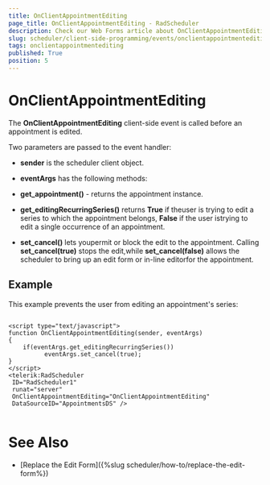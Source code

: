 ```yaml
---
title: OnClientAppointmentEditing
page_title: OnClientAppointmentEditing - RadScheduler
description: Check our Web Forms article about OnClientAppointmentEditing.
slug: scheduler/client-side-programming/events/onclientappointmentediting
tags: onclientappointmentediting
published: True
position: 5
---
```


# OnClientAppointmentEditing



The **OnClientAppointmentEditing** client-side event is called before an appointment is edited.

Two parameters are passed to the event handler:

* **sender** is the scheduler client object.

* **eventArgs** has the following methods:

* **get_appointment()** - returns the appointment instance.

* **get_editingRecurringSeries()** returns **True** if theuser is trying to edit a series to which the appointment belongs, **False** if the user istrying to edit a single occurrence of an appointment.

* **set_cancel()** lets youpermit or block the edit to the appointment. Calling **set_cancel(true)** stops the edit,while **set_cancel(false)** allows the scheduler to bring up an edit form or in-line editorfor the appointment.

## Example

This example prevents the user from editing an appointment's series:

````ASPNET
	
<script type="text/javascript">   
function OnClientAppointmentEditing(sender, eventArgs)
{
	if(eventArgs.get_editingRecurringSeries())
		  eventArgs.set_cancel(true);
}
</script>
<telerik:RadScheduler
 ID="RadScheduler1"
 runat="server"  
 OnClientAppointmentEditing="OnClientAppointmentEditing"
 DataSourceID="AppointmentsDS" />     
	
````



# See Also

 * [Replace the Edit Form]({%slug scheduler/how-to/replace-the-edit-form%})
